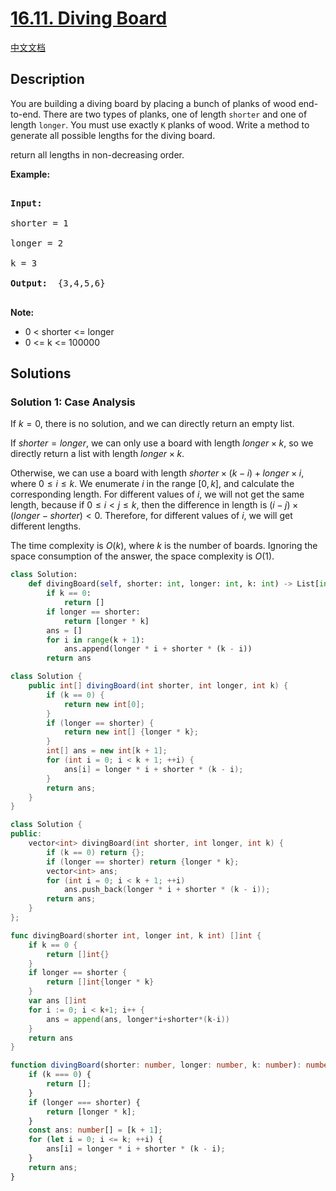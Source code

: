 # [16.11. Diving Board](https://leetcode.cn/problems/diving-board-lcci)

[中文文档](/lcci/16.11.Diving%20Board/README.md)

## Description

<p>You are building a diving board by placing a bunch of planks of wood end-to-end. There are two types of planks, one of length <code>shorter</code> and one of length <code>longer</code>. You must use exactly <code>K</code> planks of wood. Write a method to generate all possible lengths for the diving board.</p>

<p>return all lengths in non-decreasing order.</p>

<p><strong>Example: </strong></p>

<pre>

<strong>Input: </strong>

shorter = 1

longer = 2

k = 3

<strong>Output: </strong> {3,4,5,6}

</pre>

<p><strong>Note: </strong></p>

<ul>
	<li>0 &lt; shorter &lt;= longer</li>
	<li>0 &lt;= k &lt;= 100000</li>
</ul>

## Solutions

### Solution 1: Case Analysis

If $k=0$, there is no solution, and we can directly return an empty list.

If $shorter=longer$, we can only use a board with length $longer \times k$, so we directly return a list with length $longer \times k$.

Otherwise, we can use a board with length $shorter \times (k-i) + longer \times i$, where $0 \leq i \leq k$. We enumerate $i$ in the range $[0, k]$, and calculate the corresponding length. For different values of $i$, we will not get the same length, because if $0 \leq i \lt j \leq k$, then the difference in length is $(i - j) \times (longer - shorter) \lt 0$. Therefore, for different values of $i$, we will get different lengths.

The time complexity is $O(k)$, where $k$ is the number of boards. Ignoring the space consumption of the answer, the space complexity is $O(1)$.

<!-- tabs:start -->

```python
class Solution:
    def divingBoard(self, shorter: int, longer: int, k: int) -> List[int]:
        if k == 0:
            return []
        if longer == shorter:
            return [longer * k]
        ans = []
        for i in range(k + 1):
            ans.append(longer * i + shorter * (k - i))
        return ans
```

```java
class Solution {
    public int[] divingBoard(int shorter, int longer, int k) {
        if (k == 0) {
            return new int[0];
        }
        if (longer == shorter) {
            return new int[] {longer * k};
        }
        int[] ans = new int[k + 1];
        for (int i = 0; i < k + 1; ++i) {
            ans[i] = longer * i + shorter * (k - i);
        }
        return ans;
    }
}
```

```cpp
class Solution {
public:
    vector<int> divingBoard(int shorter, int longer, int k) {
        if (k == 0) return {};
        if (longer == shorter) return {longer * k};
        vector<int> ans;
        for (int i = 0; i < k + 1; ++i)
            ans.push_back(longer * i + shorter * (k - i));
        return ans;
    }
};
```

```go
func divingBoard(shorter int, longer int, k int) []int {
	if k == 0 {
		return []int{}
	}
	if longer == shorter {
		return []int{longer * k}
	}
	var ans []int
	for i := 0; i < k+1; i++ {
		ans = append(ans, longer*i+shorter*(k-i))
	}
	return ans
}
```

```ts
function divingBoard(shorter: number, longer: number, k: number): number[] {
    if (k === 0) {
        return [];
    }
    if (longer === shorter) {
        return [longer * k];
    }
    const ans: number[] = [k + 1];
    for (let i = 0; i <= k; ++i) {
        ans[i] = longer * i + shorter * (k - i);
    }
    return ans;
}
```

<!-- tabs:end -->

<!-- end -->
